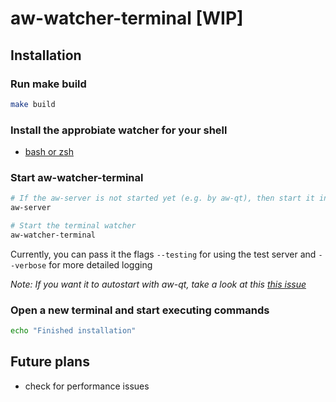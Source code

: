 # aw-watcher-terminal [WIP]

## Installation

### Run make build

```bash
make build
```

### Install the approbiate watcher for your shell

- [bash or zsh](https://github.com/Otto-AA/aw-watcher-bash)

### Start aw-watcher-terminal

```bash
# If the aw-server is not started yet (e.g. by aw-qt), then start it in a separate terminal
aw-server
```

```bash
# Start the terminal watcher
aw-watcher-terminal
```

Currently, you can pass it the flags `--testing` for using the test server and `--verbose` for more detailed logging

_Note: If you want it to autostart with aw-qt, take a look at this [this issue](https://github.com/ActivityWatch/aw-qt/issues/35)_

### Open a new terminal and start executing commands

```bash
echo "Finished installation"
```

## Future plans

- check for performance issues
